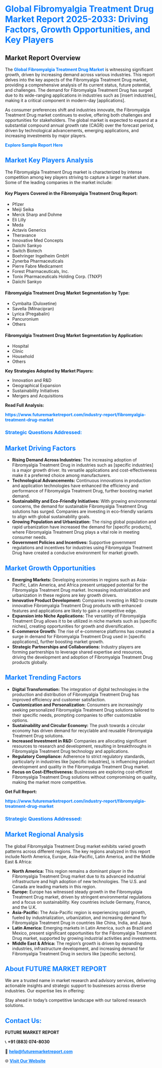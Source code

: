 <h1 style="color: #007BFF;">Global Fibromyalgia Treatment Drug Market Report 2025-2033: Driving Factors, Growth Opportunities, and Key Players</h1>

<section id="overview">
<h2>Market Report Overview</h2>
<p>The <a href="https://www.futuremarketreport.com/industry-report/fibromyalgia-treatment-drug-market" style="color: #007BFF; text-decoration: none;"><strong>Global Fibromyalgia Treatment Drug Market</strong></a> is witnessing significant growth, driven by increasing demand across various industries. This report delves into the key aspects of the Fibromyalgia Treatment Drug market, providing a comprehensive analysis of its current status, future potential, and challenges. The demand for Fibromyalgia Treatment Drug has surged due to its wide-ranging applications in industries such as [insert industries], making it a critical component in modern-day [applications].</p>
<p>As consumer preferences shift and industries innovate, the Fibromyalgia Treatment Drug market continues to evolve, offering both challenges and opportunities for stakeholders. The global market is expected to expand at a substantial compound annual growth rate (CAGR) over the forecast period, driven by technological advancements, emerging applications, and increasing investments by major players.</p>
</section>

<section id="overview">
<p><a href="https://www.futuremarketreport.com/request-sample/reportId=79338" style="color: #007BFF; text-decoration: none;"><strong>Explore Sample Report Here</strong></a></p>
</section>

<section id="key-players">
<h2 style="color: #007BFF;">Market Key Players Analysis</h2>
<p>The Fibromyalgia Treatment Drug market is characterized by intense competition among key players striving to capture a larger market share. Some of the leading companies in the market include:</p>
<h4>Key Players Covered in the Fibromyalgia Treatment Drug Report:</h4>
<ul><li>Pfizer</li><li>Meiji Seika</li><li>Merck Sharp and Dohme</li><li>Eli Lilly</li><li>Meda</li><li>Actavis Generics</li><li>Theravance</li><li>Innovative Med Concepts</li><li>Daiichi Sankyo</li><li>Switch Biotech</li><li>Boehringer Ingelheim GmbH</li><li>Zynerba Pharmaceuticals</li><li>Pierre Fabre Medicament</li><li>Forest Pharmaceuticals, Inc.</li><li>Tonix Pharmaceuticals Holding Corp. (TNXP)</li><li>Daiichi Sankyo</li></ul>
<h4>Fibromyalgia Treatment Drug Market Segmentation by Type:</h4>
<ul><li>Cymbalta (Duloxetine)</li><li>Savella (Milnacipran)</li><li>Lyrica (Pregabalin)</li><li>Pancuronium</li><li>Others</li></ul>

<h4>Fibromyalgia Treatment Drug Market Segmentation by Application:</h4>
<ul><li>Hospital</li><li>Clinic</li><li>Household</li><li>Others</li></ul>
<p><strong>Key Strategies Adopted by Market Players:</strong></p>
<ul>
<li>Innovation and R&D</li>
<li>Geographical Expansion</li>
<li>Sustainability Initiatives</li>
<li>Mergers and Acquisitions</li>
</ul>
</section>

<section>
<p><strong>Read Full Analysis: </strong></p><a href="https://www.futuremarketreport.com/industry-report/fibromyalgia-treatment-drug-market" style="color: #007BFF; text-decoration: none;"><strong>https://www.futuremarketreport.com/industry-report/fibromyalgia-treatment-drug-market</strong></a>
<h3 style="color: #007BFF;">Strategic Questions Addressed:</h3>
</section>

<section id="driving-factors">
<h2 style="color: #007BFF;">Market Driving Factors</h2>
<ul>
<li><strong>Rising Demand Across Industries:</strong> The increasing adoption of Fibromyalgia Treatment Drug in industries such as [specific industries] is a major growth driver. Its versatile applications and cost-effectiveness make it a preferred choice among manufacturers.</li>
<li><strong>Technological Advancements:</strong> Continuous innovations in production and application technologies have enhanced the efficiency and performance of Fibromyalgia Treatment Drug, further boosting market demand.</li>
<li><strong>Sustainability and Eco-Friendly Initiatives:</strong> With growing environmental concerns, the demand for sustainable Fibromyalgia Treatment Drug solutions has surged. Companies are investing in eco-friendly variants to align with global sustainability goals.</li>
<li><strong>Growing Population and Urbanization:</strong> The rising global population and rapid urbanization have increased the demand for [specific products], where Fibromyalgia Treatment Drug plays a vital role in meeting consumer needs.</li>
<li><strong>Government Policies and Incentives:</strong> Supportive government regulations and incentives for industries using Fibromyalgia Treatment Drug have created a conducive environment for market growth.</li>
</ul>
</section>

<section id="growth-opportunities">
<h2 style="color: #007BFF;">Market Growth Opportunities</h2>
<ul>
<li><strong>Emerging Markets:</strong> Developing economies in regions such as Asia-Pacific, Latin America, and Africa present untapped potential for the Fibromyalgia Treatment Drug market. Increasing industrialization and urbanization in these regions are key growth drivers.</li>
<li><strong>Innovative Product Development:</strong> Companies investing in R&D to create innovative Fibromyalgia Treatment Drug products with enhanced features and applications are likely to gain a competitive edge.</li>
<li><strong>Expansion into Niche Applications:</strong> The versatility of Fibromyalgia Treatment Drug allows it to be utilized in niche markets such as [specific niches], creating opportunities for growth and diversification.</li>
<li><strong>E-commerce Growth:</strong> The rise of e-commerce platforms has created a surge in demand for Fibromyalgia Treatment Drug used in [specific applications], further boosting market growth.</li>
<li><strong>Strategic Partnerships and Collaborations:</strong> Industry players are forming partnerships to leverage shared expertise and resources, driving the development and adoption of Fibromyalgia Treatment Drug products globally.</li>
</ul>
</section>

<section id="trending-factors">
<h2 style="color: #007BFF;">Market Trending Factors</h2>
<ul>
<li><strong>Digital Transformation:</strong> The integration of digital technologies in the production and distribution of Fibromyalgia Treatment Drug has improved efficiency and customer satisfaction.</li>
<li><strong>Customization and Personalization:</strong> Consumers are increasingly seeking personalized Fibromyalgia Treatment Drug solutions tailored to their specific needs, prompting companies to offer customizable options.</li>
<li><strong>Sustainability and Circular Economy:</strong> The push towards a circular economy has driven demand for recyclable and reusable Fibromyalgia Treatment Drug solutions.</li>
<li><strong>Increased Investment in R&D:</strong> Companies are allocating significant resources to research and development, resulting in breakthroughs in Fibromyalgia Treatment Drug technology and applications.</li>
<li><strong>Regulatory Compliance:</strong> Adherence to strict regulatory standards, particularly in industries like [specific industries], is influencing product development and quality in the Fibromyalgia Treatment Drug market.</li>
<li><strong>Focus on Cost-Effectiveness:</strong> Businesses are exploring cost-efficient Fibromyalgia Treatment Drug solutions without compromising on quality, making the market more competitive.</li>
</ul>
</section>

<section>
<p><strong>Get Full Report: </strong></p><a href="https://www.futuremarketreport.com/industry-report/fibromyalgia-treatment-drug-market" style="color: #007BFF; text-decoration: none;"><strong>https://www.futuremarketreport.com/industry-report/fibromyalgia-treatment-drug-market</strong></a>
<h3 style="color: #007BFF;">Strategic Questions Addressed:</h3>
</section>


<section id="regional-analysis">
<h2 style="color: #007BFF;">Market Regional Analysis</h2>
<p>The global Fibromyalgia Treatment Drug market exhibits varied growth patterns across different regions. The key regions analyzed in this report include North America, Europe, Asia-Pacific, Latin America, and the Middle East & Africa:</p>
<ul>
<li><strong>North America:</strong> This region remains a dominant player in the Fibromyalgia Treatment Drug market due to its advanced industrial infrastructure and high adoption of new technologies. The U.S. and Canada are leading markets in this region.</li>
<li><strong>Europe:</strong> Europe has witnessed steady growth in the Fibromyalgia Treatment Drug market, driven by stringent environmental regulations and a focus on sustainability. Key countries include Germany, France, and the U.K.</li>
<li><strong>Asia-Pacific:</strong> The Asia-Pacific region is experiencing rapid growth, fueled by industrialization, urbanization, and increasing demand for Fibromyalgia Treatment Drug in countries like China, India, and Japan.</li>
<li><strong>Latin America:</strong> Emerging markets in Latin America, such as Brazil and Mexico, present significant opportunities for the Fibromyalgia Treatment Drug market, supported by growing industrial activities and investments.</li>
<li><strong>Middle East & Africa:</strong> The region’s growth is driven by expanding industries, infrastructure development, and increasing demand for Fibromyalgia Treatment Drug in sectors like [specific sectors].</li>
</ul>
</section>

<footer>
<h2 style="color: #007BFF;">About FUTURE MARKET REPORT</h2>
<p>We are a trusted name in market research and advisory services, delivering actionable insights and strategic support to businesses across diverse industries. Our expertise lies in offering:</p>

<p>Stay ahead in today’s competitive landscape with our tailored research solutions.</p>

<h2 style="color: #007BFF;">Contact Us:</h2>
<p><strong>FUTURE MARKET REPORT</strong></p>
<p>📞 <strong>+91 (883) 074-8030</strong></p>
<p>📧 <strong><a href="mailto:help@futuremarketreport.com" style="color: #007BFF;">help@futuremarketreport.com</a></strong></p>
<p>🌐 <strong><a href="https://www.futuremarketreport.com/" style="color: #007BFF;">Visit Our Website</a></strong></p>
</footer>